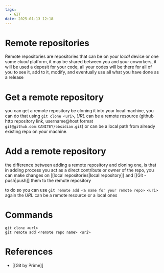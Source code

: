 ```yaml
---
tags:
  - GIT
date: 2025-01-13 12:18
---
```

# Remote repositories
Remote repositories are repositories that can be on your *local* device or one some *cloud* platform, it may be shared between you and your coworkers, it will be used a deposit for your code, all your codes will be there for all of you to see it, add to it, modify, and eventually use all what you have done as a release

# Get a remote repository
you can get a remote repository be cloning it into your local machine, you can do that using `git clone <uri>`, *URL* can be a remote resource (github http repository link, username@host format `git@github.com:CANITEY/obsidian.git`) or can be a local path from already existing repo on your machine.

# Add a remote repository
the difference between adding a remote repository and cloning one, is that in adding process you act as a direct contribute or owner of the repo, you can make changes on [[local repositories|local repository]] and [[Git - push|push]] them to the remote repository

to do so you can use `git remote add <a name for your remote repo> <uri>` again the *URL* can be a remote resource or a local ones

# Commands
```
git clone <url>
git remote add <remote repo name> <uri>
```

# References
- [[Git by Prime]]
